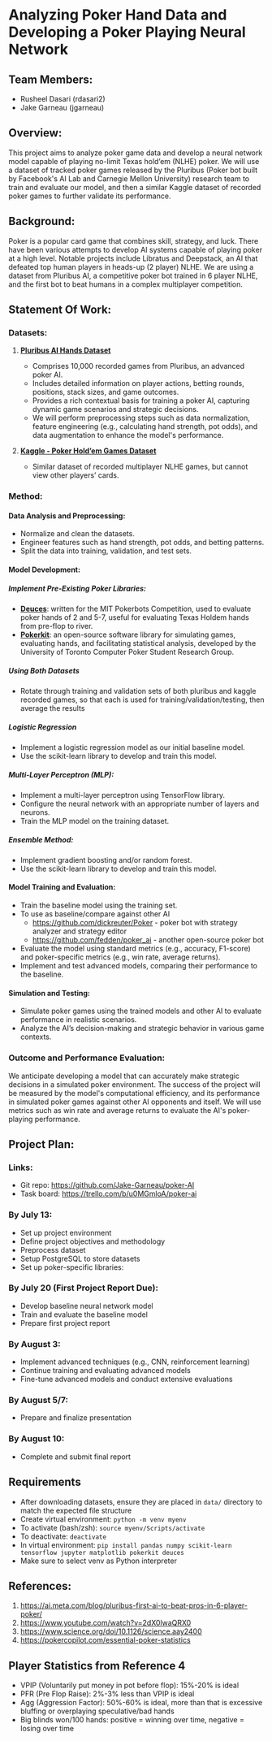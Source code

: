 # Analyzing Poker Hand Data and Developing a Poker Playing Neural Network

## Team Members:

- Rusheel Dasari (rdasari2)
- Jake Garneau (jgarneau)

## Overview:

This project aims to analyze poker game data and develop a neural network model capable of playing no-limit Texas hold’em (NLHE) poker. We will use a dataset of tracked poker games released by the Pluribus (Poker bot built by Facebook's AI Lab and Carnegie Mellon University) research team to train and evaluate our model, and then a similar Kaggle dataset of recorded poker games to further validate its performance.

## Background:

Poker is a popular card game that combines skill, strategy, and luck. There have been various attempts to develop AI systems capable of playing poker at a high level. Notable projects include Libratus and Deepstack, an AI that defeated top human players in heads-up (2 player) NLHE. We are using a dataset from Pluribus AI, a competitive poker bot trained in 6 player NLHE, and the first bot to beat humans in a complex multiplayer competition.

## Statement Of Work:

### Datasets:

1. **[Pluribus AI Hands Dataset](http://kevinwang.us/lets-analyze-pluribuss-hands/)**

   - Comprises 10,000 recorded games from Pluribus, an advanced poker AI.
   - Includes detailed information on player actions, betting rounds, positions, stack sizes, and game outcomes.
   - Provides a rich contextual basis for training a poker AI, capturing dynamic game scenarios and strategic decisions.
   - We will perform preprocessing steps such as data normalization, feature engineering (e.g., calculating hand strength, pot odds), and data augmentation to enhance the model's performance.

2. **[Kaggle - Poker Hold’em Games Dataset](https://www.kaggle.com/datasets/smeilz/poker-holdem-games/data)**
   - Similar dataset of recorded multiplayer NLHE games, but cannot view other players’ cards.

### Method:

#### Data Analysis and Preprocessing:

- Normalize and clean the datasets.
- Engineer features such as hand strength, pot odds, and betting patterns.
- Split the data into training, validation, and test sets.

#### Model Development:

##### Implement Pre-Existing Poker Libraries:

- **[Deuces](https://github.com/worldveil/deuces)**: written for the MIT Pokerbots Competition, used to evaluate poker hands of 2 and 5-7, useful for evaluating Texas Holdem hands from pre-flop to river.
- **[Pokerkit](https://github.com/uoftcprg/pokerkit)**: an open-source software library for simulating games, evaluating hands, and facilitating statistical analysis, developed by the University of Toronto Computer Poker Student Research Group.

##### Using Both Datasets

- Rotate through training and validation sets of both pluribus and kaggle recorded games, so that each is used for training/validation/testing, then average the results

##### Logistic Regression

- Implement a logistic regression model as our initial baseline model.
- Use the scikit-learn library to develop and train this model.

##### Multi-Layer Perceptron (MLP):

- Implement a multi-layer perceptron using TensorFlow library.
- Configure the neural network with an appropriate number of layers and neurons.
- Train the MLP model on the training dataset.

##### Ensemble Method:

- Implement gradient boosting and/or random forest.
- Use the scikit-learn library to develop and train this model.

#### Model Training and Evaluation:

- Train the baseline model using the training set.
- To use as baseline/compare against other AI
  - https://github.com/dickreuter/Poker - poker bot with strategy analyzer and strategy editor
  - https://github.com/fedden/poker_ai - another open-source poker bot
- Evaluate the model using standard metrics (e.g., accuracy, F1-score) and poker-specific metrics (e.g., win rate, average returns).
- Implement and test advanced models, comparing their performance to the baseline.

#### Simulation and Testing:

- Simulate poker games using the trained models and other AI to evaluate performance in realistic scenarios.
- Analyze the AI’s decision-making and strategic behavior in various game contexts.

### Outcome and Performance Evaluation:

We anticipate developing a model that can accurately make strategic decisions in a simulated poker environment. The success of the project will be measured by the model's computational efficiency, and its performance in simulated poker games against other AI opponents and itself. We will use metrics such as win rate and average returns to evaluate the AI's poker-playing performance.

## Project Plan:

### Links:

- Git repo: https://github.com/Jake-Garneau/poker-AI
- Task board: https://trello.com/b/u0MGmloA/poker-ai

### By July 13:

- Set up project environment
- Define project objectives and methodology
- Preprocess dataset
- Setup PostgreSQL to store datasets
- Set up poker-specific libraries:

### By July 20 (First Project Report Due):

- Develop baseline neural network model
- Train and evaluate the baseline model
- Prepare first project report

### By August 3:

- Implement advanced techniques (e.g., CNN, reinforcement learning)
- Continue training and evaluating advanced models
- Fine-tune advanced models and conduct extensive evaluations

### By August 5/7:

- Prepare and finalize presentation

### By August 10:

- Complete and submit final report

## Requirements

- After downloading datasets, ensure they are placed in `data/` directory to match the expected file structure
- Create virtual environment: `python -m venv myenv`
- To activate (bash/zsh): `source myenv/Scripts/activate`
- To deactivate: `deactivate`
- In virtual environment: `pip install pandas numpy scikit-learn tensorflow jupyter matplotlib pokerkit deuces`
- Make sure to select venv as Python interpreter

## References:

1. https://ai.meta.com/blog/pluribus-first-ai-to-beat-pros-in-6-player-poker/
2. https://www.youtube.com/watch?v=2dX0lwaQRX0
3. https://www.science.org/doi/10.1126/science.aay2400
4. https://pokercopilot.com/essential-poker-statistics

## Player Statistics from Reference 4

- VPIP (Voluntarily put money in pot before flop): 15%-20% is ideal
- PFR (Pre Flop Raise): 2%-3% less than VPIP is ideal
- Agg (Aggression Factor): 50%-60% is ideal, more than that is excessive bluffing or overplaying speculative/bad hands
- Big blinds won/100 hands: positive = winning over time, negative = losing over time
